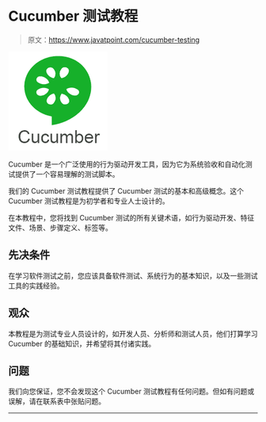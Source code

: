 # Cucumber 测试教程

> 原文：<https://www.javatpoint.com/cucumber-testing>

![Cucumber Testing Tutorial](img/91c11883acc991896812aae25f95ba71.png)

Cucumber 是一个广泛使用的行为驱动开发工具，因为它为系统验收和自动化测试提供了一个容易理解的测试脚本。

我们的 Cucumber 测试教程提供了 Cucumber 测试的基本和高级概念。这个 Cucumber 测试教程是为初学者和专业人士设计的。

在本教程中，您将找到 Cucumber 测试的所有关键术语，如行为驱动开发、特征文件、场景、步骤定义、标签等。

## 先决条件

在学习软件测试之前，您应该具备软件测试、系统行为的基本知识，以及一些测试工具的实践经验。

## 观众

本教程是为测试专业人员设计的，如开发人员、分析师和测试人员，他们打算学习 Cucumber 的基础知识，并希望将其付诸实践。

## 问题

我们向您保证，您不会发现这个 Cucumber 测试教程有任何问题。但如有问题或误解，请在联系表中张贴问题。

* * *